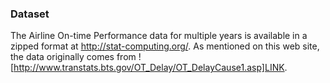 ### Dataset
The Airline On-time Performance data for multiple years is available in a zipped format at http://stat-computing.org/. As mentioned on this web site, the data originally comes from ![http://www.transtats.bts.gov/OT_Delay/OT_DelayCause1.asp]LINK.
